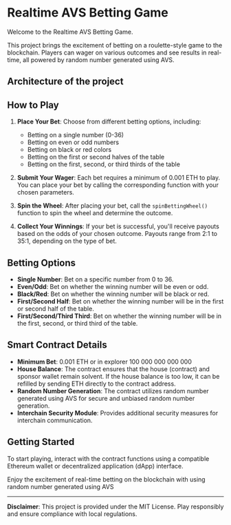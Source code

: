 # Realtime AVS Betting Game

Welcome to the Realtime AVS Betting Game.

This project brings the excitement of betting on a roulette-style game to the blockchain. Players can wager on various outcomes and see results in real-time, all powered by random number generated using AVS.

## Architecture of the project

## How to Play

1. **Place Your Bet**: Choose from different betting options, including:
   - Betting on a single number (0-36)
   - Betting on even or odd numbers
   - Betting on black or red colors
   - Betting on the first or second halves of the table
   - Betting on the first, second, or third thirds of the table

2. **Submit Your Wager**: Each bet requires a minimum of 0.001 ETH to play. You can place your bet by calling the corresponding function with your chosen parameters.

3. **Spin the Wheel**: After placing your bet, call the `spinBettingWheel()` function to spin the wheel and determine the outcome.

4. **Collect Your Winnings**: If your bet is successful, you'll receive payouts based on the odds of your chosen outcome. Payouts range from 2:1 to 35:1, depending on the type of bet.

## Betting Options

- **Single Number**: Bet on a specific number from 0 to 36.
- **Even/Odd**: Bet on whether the winning number will be even or odd.
- **Black/Red**: Bet on whether the winning number will be black or red.
- **First/Second Half**: Bet on whether the winning number will be in the first or second half of the table.
- **First/Second/Third Third**: Bet on whether the winning number will be in the first, second, or third third of the table.

## Smart Contract Details

- **Minimum Bet**: 0.001 ETH  or in explorer 100 000 000 000 000
- **House Balance**: The contract ensures that the house (contract) and sponsor wallet remain solvent. If the house balance is too low, it can be refilled by sending ETH directly to the contract address.
- **Random Number Generation**: The contract utilizes random number generated using AVS for secure and unbiased random number generation.
- **Interchain Security Module**: Provides additional security measures for interchain communication.

## Getting Started

To start playing, interact with the contract functions using a compatible Ethereum wallet or decentralized application (dApp) interface.

Enjoy the excitement of real-time betting on the blockchain with using random number generated using AVS

---
**Disclaimer**: This project is provided under the MIT License. Play responsibly and ensure compliance with local regulations.
